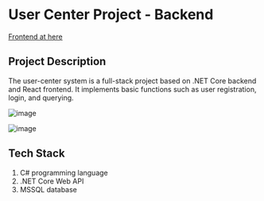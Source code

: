 # User Center Project - Backend

[Frontend at here](https://github.com/Koksheng/usercenter-frontend)

## Project Description

The user-center system is a full-stack project based on .NET Core backend and React frontend. It implements basic functions such as user registration, login, and querying.

![image](https://github.com/Koksheng/usercenter-backend/assets/33799735/ed22f4da-836c-4440-89f4-69c0738bf982)

![image](https://github.com/Koksheng/usercenter-backend/assets/33799735/ef6fcd59-d794-4d11-b818-a956d953bb5e)


## Tech Stack

1. C# programming language
2. .NET Core Web API
3. MSSQL database

